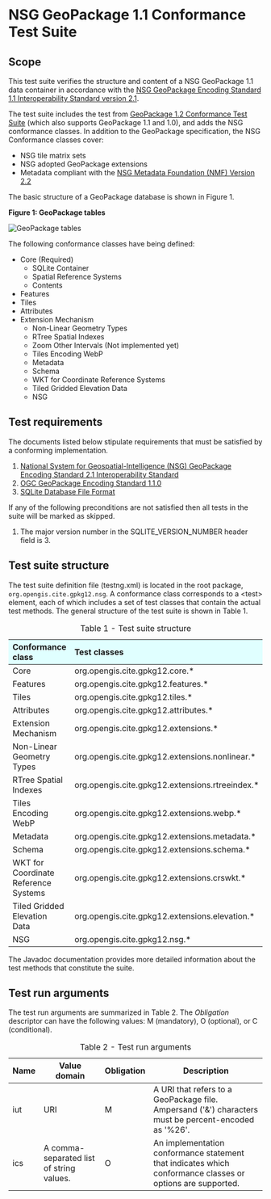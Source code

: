 
# NSG GeoPackage 1.1 Conformance Test Suite

## Scope


This test suite verifies the structure and content of a NSG GeoPackage 1.1 data container in accordance with the [NSG GeoPackage Encoding Standard 1.1 Interoperability Standard version 2.1](https://nsgreg.nga.mil/doc/view?i=4379&amp;month=1&amp;day=24&amp;year=2018).
 
The test suite includes the test from [GeoPackage 1.2 Conformance Test Suite](https://github.com/opengeospatial/ets-gpkg12) (which also supports GeoPackage 1.1 and 1.0), and adds the NSG conformance classes. In addition to the GeoPackage specification, the NSG Conformance classes cover:

* NSG tile matrix sets
* NSG adopted GeoPackage extensions
* Metadata compliant with the [NSG Metadata Foundation (NMF) Version 2.2](https://nsgreg.nga.mil/doc/view?i=4123&amp;month=1&amp;day=24&amp;year=2018)

The basic structure of a GeoPackage database is shown in Figure 1.

**Figure 1: GeoPackage tables**

![GeoPackage tables](./img/geopackage-tables.png)

The following conformance classes have being defined:

* Core (Required)
    - SQLite Container
    - Spatial Reference Systems
    - Contents
* Features
* Tiles
* Attributes
* Extension Mechanism
    - Non-Linear Geometry Types
    - RTree Spatial Indexes
    - Zoom Other Intervals (Not implemented yet)
    - Tiles Encoding WebP
    - Metadata
    - Schema
    - WKT for Coordinate Reference Systems
    - Tiled Gridded Elevation Data
    - NSG

## Test requirements

The documents listed below stipulate requirements that must be satisfied by a 
conforming implementation.

1. [National System for Geospatial-Intelligence (NSG) GeoPackage Encoding Standard 2.1 Interoperability Standard](https://nsgreg.nga.mil/doc/view?i=4379)
2. [OGC GeoPackage Encoding Standard 1.1.0](https://portal.opengeospatial.org/files/?artifact_id=64506)
3. [SQLite Database File Format](http://sqlite.org/fileformat2.html)

If any of the following preconditions are not satisfied then all tests in the 
suite will be marked as skipped.

1. The major version number in the SQLITE_VERSION_NUMBER header field is 3.

## Test suite structure

The test suite definition file (testng.xml) is located in the root package, 
`org.opengis.cite.gpkg12.nsg`. A conformance class corresponds to a &lt;test&gt; element, each 
of which includes a set of test classes that contain the actual test methods. 
The general structure of the test suite is shown in Table 1.

<table>
  <caption>Table 1 - Test suite structure</caption>
  <thead>
    <tr style="text-align: left; background-color: LightCyan">
      <th>Conformance class</th>
      <th>Test classes</th>
    </tr>
  </thead>
  <tbody>
    <tr>
      <td>Core</td>
      <td>org.opengis.cite.gpkg12.core.*</td>
    </tr>
    <tr>
      <td>Features</td>
      <td>org.opengis.cite.gpkg12.features.*</td>
    </tr>
    <tr>
      <td>Tiles</td>
      <td>org.opengis.cite.gpkg12.tiles.*</td>
    </tr>
    <tr>
      <td>Attributes</td>
      <td>org.opengis.cite.gpkg12.attributes.*</td>
    </tr>
    <tr>
      <td>Extension Mechanism</td>
      <td>org.opengis.cite.gpkg12.extensions.*</td>
    </tr>
    <tr>
      <td>Non-Linear Geometry Types</td>
      <td>org.opengis.cite.gpkg12.extensions.nonlinear.*</td>
    </tr>
    <tr>
      <td>RTree Spatial Indexes</td>
      <td>org.opengis.cite.gpkg12.extensions.rtreeindex.*</td>
    </tr>
    <tr>
      <td>Tiles Encoding WebP</td>
      <td>org.opengis.cite.gpkg12.extensions.webp.*</td>
    </tr>
    <tr>
      <td>Metadata</td>
      <td>org.opengis.cite.gpkg12.extensions.metadata.*</td>
    </tr>
    <tr>
      <td>Schema</td>
      <td>org.opengis.cite.gpkg12.extensions.schema.*</td>
    </tr>
    <tr>
      <td>WKT for Coordinate Reference Systems</td>
      <td>org.opengis.cite.gpkg12.extensions.crswkt.*</td>
    </tr>
    <tr>
      <td>Tiled Gridded Elevation Data</td>
      <td>org.opengis.cite.gpkg12.extensions.elevation.*</td>
    </tr>
    <tr>
      <td>NSG</td>
      <td>org.opengis.cite.gpkg12.nsg.*</td>
    </tr>
  </tbody>
</table>

The Javadoc documentation provides more detailed information about the test 
methods that constitute the suite.


## Test run arguments

The test run arguments are summarized in Table 2. The _Obligation_ descriptor can 
have the following values: M (mandatory), O (optional), or C (conditional).

<table>
	<caption>Table 2 - Test run arguments</caption>
	<thead>
    <tr>
      <th>Name</th>
      <th>Value domain</th>
	    <th>Obligation</th>
	    <th>Description</th>
    </tr>
  </thead>
	<tbody>
    <tr>
      <td>iut</td>
      <td>URI</td>
      <td>M</td>
      <td>A URI that refers to a GeoPackage file. Ampersand ('&amp;') characters 
      must be percent-encoded as '%26'.</td>
    </tr>
	  <tr>
      <td>ics</td>
      <td>A comma-separated list of string values.</td>
      <td>O</td>
      <td>An implementation conformance statement that indicates which conformance 
      classes or options are supported.</td>
    </tr>
	</tbody>
</table>
